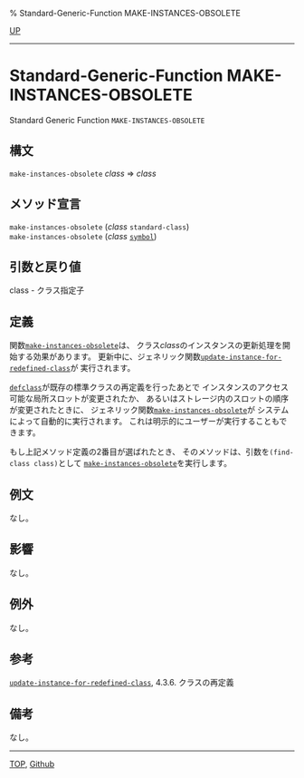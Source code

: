% Standard-Generic-Function MAKE-INSTANCES-OBSOLETE

[UP](7.7.html)  

---

# Standard-Generic-Function **MAKE-INSTANCES-OBSOLETE**


Standard Generic Function `MAKE-INSTANCES-OBSOLETE`


## 構文

`make-instances-obsolete` *class* => *class*


## メソッド宣言

`make-instances-obsolete` (*class* `standard-class`)  
`make-instances-obsolete` (*class* [`symbol`](10.2.symbol.html))


## 引数と戻り値

class - クラス指定子


## 定義

関数[`make-instances-obsolete`](7.7.make-instances-obsolete.html)は、
クラス*class*のインスタンスの更新処理を開始する効果があります。
更新中に、ジェネリック関数[`update-instance-for-redefined-class`](7.7.update-instance-for-redefined-class.html)が
実行されます。

[`defclass`](7.7.defclass.html)が既存の標準クラスの再定義を行ったあとで
インスタンスのアクセス可能な局所スロットが変更されたか、
あるいはストレージ内のスロットの順序が変更されたときに、
ジェネリック関数[`make-instances-obsolete`](7.7.make-instances-obsolete.html)が
システムによって自動的に実行されます。
これは明示的にユーザーが実行することもできます。

もし上記メソッド定義の2番目が選ばれたとき、
そのメソッドは、引数を`(find-class class)`として
[`make-instances-obsolete`](7.7.make-instances-obsolete.html)を実行します。


## 例文

なし。


## 影響

なし。

## 例外

なし。


## 参考

[`update-instance-for-redefined-class`](7.7.update-instance-for-redefined-class.html), 4.3.6. クラスの再定義


## 備考

なし。


---
[TOP](index.html),  [Github](https://github.com/nptcl/npt-japanese)

